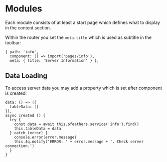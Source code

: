 # Modules

Each module consists of at least a start page which defines what to display in the content section.

Within the router you set the `meta.title` which is used as subtitle in the toolbar:

    { path: 'info',
      component: () => import('pages/info'),
      meta: { title: 'Server Information' } },

## Data Loading

To access server data you may add a property which is set after component is created:

    data: () => ({
      tableData: []
    }),
    async created () {
      try {
        const data = await this.$feathers.service('info').find()
        this.tableData = data
      } catch (error) {
        console.error(error.message)
        this.$q.notify('ERROR: ' + error.message + '. Check server connection.')
      }
    }
